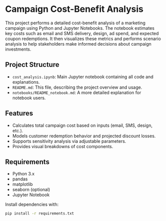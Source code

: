 # Campaign Cost-Benefit Analysis

This project performs a detailed cost-benefit analysis of a marketing campaign using Python and Jupyter Notebooks. The notebook estimates key costs such as email and SMS delivery, design, ad spend, and expected coupon redemptions. It then visualizes these metrics and performs scenario analysis to help stakeholders make informed decisions about campaign investments.

## Project Structure

- `cost_analysis.ipynb`: Main Jupyter notebook containing all code and explanations.
- `README.md`: This file, describing the project overview and usage.
- `notebooks/README_notebook.md`: A more detailed explanation for notebook users.

## Features

- Calculates total campaign cost based on inputs (email, SMS, design, etc.).
- Models customer redemption behavior and projected discount losses.
- Supports sensitivity analysis via adjustable parameters.
- Provides visual breakdowns of cost components.

## Requirements

- Python 3.x
- pandas
- matplotlib
- seaborn (optional)
- Jupyter Notebook

Install dependencies with:

```bash
pip install -r requirements.txt

